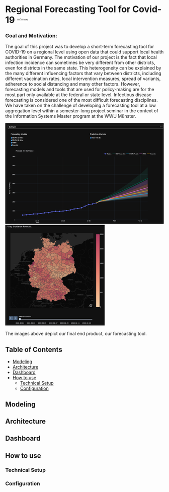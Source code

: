 # Regional Forecasting Tool for Covid-19 <img src="Assets/Images/Logos/wwu_logo.png" height=20>

### Goal and Motivation:
The goal of this project was to develop a short-term forecasting tool for 
COVID-19 on a regional level using open data that could support local health
authorities in Germany.
The motivation of our project is the fact that local infection incidence 
can sometimes be very different from other districts, even for districts 
in the same state. This heterogeneity can be explained by the many different 
influencing factors that vary between districts, including different 
vaccination rates, local intervention measures, spread of variants, 
adherence to social distancing and many other factors.
However, forecasting models and tools that are used for policy-making are 
for the most part only available at the federal or state level. 
Infectious disease forecasting is considered one of the most 
difficult forecasting disciplines.  
We have taken on the challenge of developing a forecasting tool at a low 
aggregation level within a semester-long project seminar in the context of
the Information Systems Master program at the WWU Münster.

<img src="Assets/Images/Dashboard/dashboard_forecasts.png" height=320>
<img src="Assets/Images/Dashboard/dashboard_map.png" height=320>

The images above depict our final end product, our forecasting tool.


## Table of Contents
- [Modeling](#modeling)
- [Architecture](#architecture)
- [Dashboard](#dashboard)
- [How to use](#how-to-use)
  - [Technical Setup](#Technical-Setup)
  - [Configuration](#configuration)

## Modeling

## Architecture

## Dashboard

## How to use
### Technical Setup
### Configuration